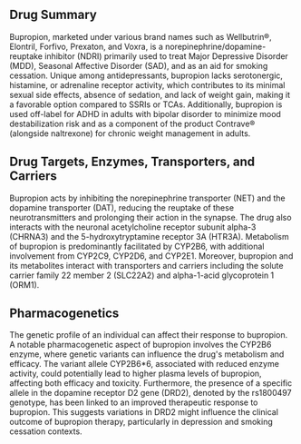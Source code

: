 ## Drug Summary
Bupropion, marketed under various brand names such as Wellbutrin®, Elontril, Forfivo, Prexaton, and Voxra, is a norepinephrine/dopamine-reuptake inhibitor (NDRI) primarily used to treat Major Depressive Disorder (MDD), Seasonal Affective Disorder (SAD), and as an aid for smoking cessation. Unique among antidepressants, bupropion lacks serotonergic, histamine, or adrenaline receptor activity, which contributes to its minimal sexual side effects, absence of sedation, and lack of weight gain, making it a favorable option compared to SSRIs or TCAs. Additionally, bupropion is used off-label for ADHD in adults with bipolar disorder to minimize mood destabilization risk and as a component of the product Contrave® (alongside naltrexone) for chronic weight management in adults. 

## Drug Targets, Enzymes, Transporters, and Carriers
Bupropion acts by inhibiting the norepinephrine transporter (NET) and the dopamine transporter (DAT), reducing the reuptake of these neurotransmitters and prolonging their action in the synapse. The drug also interacts with the neuronal acetylcholine receptor subunit alpha-3 (CHRNA3) and the 5-hydroxytryptamine receptor 3A (HTR3A). Metabolism of bupropion is predominantly facilitated by CYP2B6, with additional involvement from CYP2C9, CYP2D6, and CYP2E1. Moreover, bupropion and its metabolites interact with transporters and carriers including the solute carrier family 22 member 2 (SLC22A2) and alpha-1-acid glycoprotein 1 (ORM1). 

## Pharmacogenetics
The genetic profile of an individual can affect their response to bupropion. A notable pharmacogenetic aspect of bupropion involves the CYP2B6 enzyme, where genetic variants can influence the drug's metabolism and efficacy. The variant allele CYP2B6*6, associated with reduced enzyme activity, could potentially lead to higher plasma levels of bupropion, affecting both efficacy and toxicity. Furthermore, the presence of a specific allele in the dopamine receptor D2 gene (DRD2), denoted by the rs1800497 genotype, has been linked to an improved therapeutic response to bupropion. This suggests variations in DRD2 might influence the clinical outcome of bupropion therapy, particularly in depression and smoking cessation contexts.